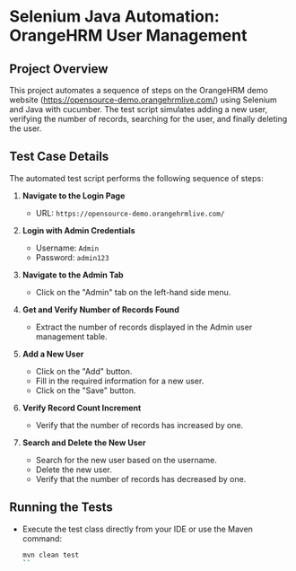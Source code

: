# Selenium Java Automation: OrangeHRM User Management

## Project Overview
This project automates a sequence of steps on the OrangeHRM demo website (https://opensource-demo.orangehrmlive.com/) using Selenium and Java with cucumber. The test script simulates adding a new user, verifying the number of records, searching for the user, and finally deleting the user.



## Test Case Details
The automated test script performs the following sequence of steps:

1. **Navigate to the Login Page**
   - URL: `https://opensource-demo.orangehrmlive.com/`

2. **Login with Admin Credentials**
   - Username: `Admin`
   - Password: `admin123`

3. **Navigate to the Admin Tab**
   - Click on the "Admin" tab on the left-hand side menu.

4. **Get and Verify Number of Records Found**
   - Extract the number of records displayed in the Admin user management table.

5. **Add a New User**
   - Click on the "Add" button.
   - Fill in the required information for a new user.
   - Click on the "Save" button.

6. **Verify Record Count Increment**
   - Verify that the number of records has increased by one.

7. **Search and Delete the New User**
   - Search for the new user based on the username.
   - Delete the new user.
   - Verify that the number of records has decreased by one.

## Running the Tests
   - Execute the test class directly from your IDE or use the Maven command:
     ```sh
     mvn clean test
     ``
